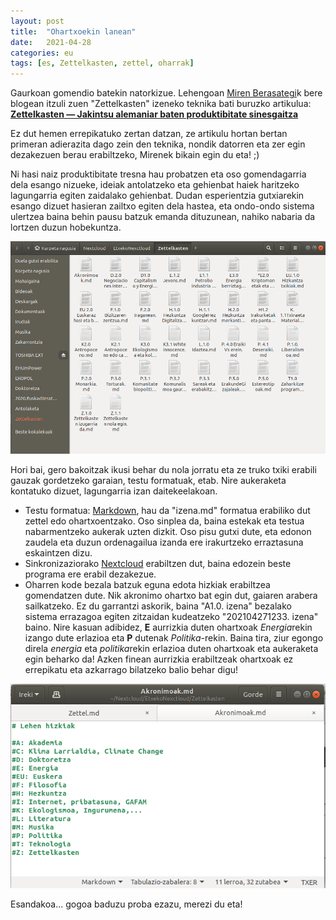```yaml
---
layout: post
title:  "Ohartxoekin lanean"
date:   2021-04-28
categories: eu
tags: [es, Zettelkasten, zettel, oharrak]
---
```

Gaurkoan gomendio batekin natorkizue. Lehengoan [Miren Berasategi](https://miren.bz/)k bere blogean itzuli zuen "Zettelkasten" izeneko teknika bati buruzko artikulua: **[Zettelkasten — Jakintsu alemaniar baten produktibitate sinesgaitza](https://miren.bz/post/zettelkasten/)**

Ez dut hemen errepikatuko zertan datzan, ze artikulu hortan bertan primeran adierazita dago zein den teknika, nondik datorren eta zer egin dezakezuen berau erabiltzeko, Mirenek bikain egin du eta! ;) 

Ni hasi naiz produktibitate tresna hau probatzen eta oso gomendagarria dela esango nizueke, ideiak antolatzeko eta gehienbat haiek haritzeko lagungarria egiten zaidalako gehienbat. Dudan esperientzia gutxiarekin esango dizuet hasieran zailtxo egiten dela hastea, eta ondo-ondo sistema ulertzea baina behin pausu batzuk emanda dituzunean, nahiko nabaria da lortzen duzun hobekuntza. 

![Kasten](https://raw.githubusercontent.com/IzaroBlog/IzaroBlog.github.io/main/_images/postimages/kasten.png)

Hori bai, gero bakoitzak ikusi behar du nola jorratu eta ze truko txiki erabili gauzak gordetzeko garaian, testu formatuak, etab. 
Nire aukeraketa kontatuko dizuet, lagungarria izan daitekeelakoan.

- Testu formatua: [Markdown](https://eu.wikipedia.org/wiki/Markdown), hau da "izena.md" formatua erabiliko dut zettel edo ohartxoentzako. Oso sinplea da, baina estekak eta testua nabarmentzeko aukerak uzten dizkit. Oso pisu gutxi dute, eta edonon zaudela eta duzun ordenagailua izanda ere irakurtzeko erraztasuna eskaintzen dizu. 
- Sinkronizaziorako [Nextcloud](https://eu.wikipedia.org/wiki/Nextcloud) erabiltzen dut, baina edozein beste programa ere erabil dezakezue. 
- Oharren kode bezala batzuk eguna edota hizkiak erabiltzea gomendatzen dute. Nik akronimo ohartxo bat egin dut, gaiaren arabera sailkatzeko. Ez du garrantzi askorik, baina "A1.0. izena" bezalako sistema errazagoa egiten zitzaidan kudeatzeko "202104271233. izena" baino. Nire kasuan adibidez, **E** aurrizkia duten ohartxoak *Energia*rekin izango dute erlazioa eta **P** dutenak *Politika*-rekin. Baina tira, ziur egongo direla *energia* eta *politika*rekin erlazioa duten ohartxoak eta aukeraketa egin beharko da! Azken finean aurrizkia erabiltzeak ohartxoak ez errepikatu eta azkarrago bilatzeko balio behar digu!

![Akronimoak](https://raw.githubusercontent.com/IzaroBlog/IzaroBlog.github.io/18f223559f4046a1b07a141009348f160613822d/_images/postimages/akronimoak.png)

Esandakoa... gogoa baduzu proba ezazu, merezi du eta! 

